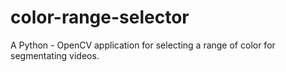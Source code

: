 color-range-selector
====================

A Python - OpenCV application for selecting a range of color for segmentating videos.
